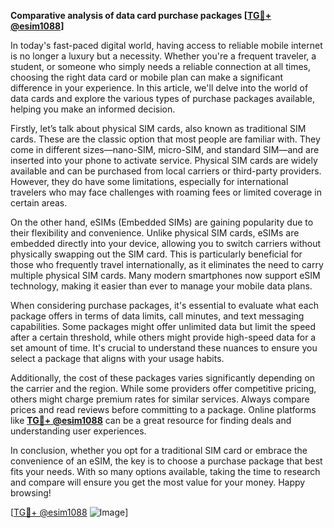 **Comparative analysis of data card purchase packages [[TG💪+ @esim1088](https://t.me/s/esim1088)]**

In today's fast-paced digital world, having access to reliable mobile internet is no longer a luxury but a necessity. Whether you're a frequent traveler, a student, or someone who simply needs a reliable connection at all times, choosing the right data card or mobile plan can make a significant difference in your experience. In this article, we'll delve into the world of data cards and explore the various types of purchase packages available, helping you make an informed decision.

Firstly, let’s talk about physical SIM cards, also known as traditional SIM cards. These are the classic option that most people are familiar with. They come in different sizes—nano-SIM, micro-SIM, and standard SIM—and are inserted into your phone to activate service. Physical SIM cards are widely available and can be purchased from local carriers or third-party providers. However, they do have some limitations, especially for international travelers who may face challenges with roaming fees or limited coverage in certain areas.

On the other hand, eSIMs (Embedded SIMs) are gaining popularity due to their flexibility and convenience. Unlike physical SIM cards, eSIMs are embedded directly into your device, allowing you to switch carriers without physically swapping out the SIM card. This is particularly beneficial for those who frequently travel internationally, as it eliminates the need to carry multiple physical SIM cards. Many modern smartphones now support eSIM technology, making it easier than ever to manage your mobile data plans.

When considering purchase packages, it's essential to evaluate what each package offers in terms of data limits, call minutes, and text messaging capabilities. Some packages might offer unlimited data but limit the speed after a certain threshold, while others might provide high-speed data for a set amount of time. It's crucial to understand these nuances to ensure you select a package that aligns with your usage habits.

Additionally, the cost of these packages varies significantly depending on the carrier and the region. While some providers offer competitive pricing, others might charge premium rates for similar services. Always compare prices and read reviews before committing to a package. Online platforms like **[TG💪+ @esim1088](https://t.me/s/esim1088)** can be a great resource for finding deals and understanding user experiences.

In conclusion, whether you opt for a traditional SIM card or embrace the convenience of an eSIM, the key is to choose a purchase package that best fits your needs. With so many options available, taking the time to research and compare will ensure you get the most value for your money. Happy browsing!

[[TG💪+ @esim1088](https://t.me/s/esim1088) ![Image](https://i.postimg.cc/Y0z9fWf4/image.png)]